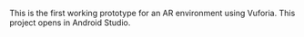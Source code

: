 This is the first working prototype for an AR environment using Vuforia. This project opens in Android Studio.
